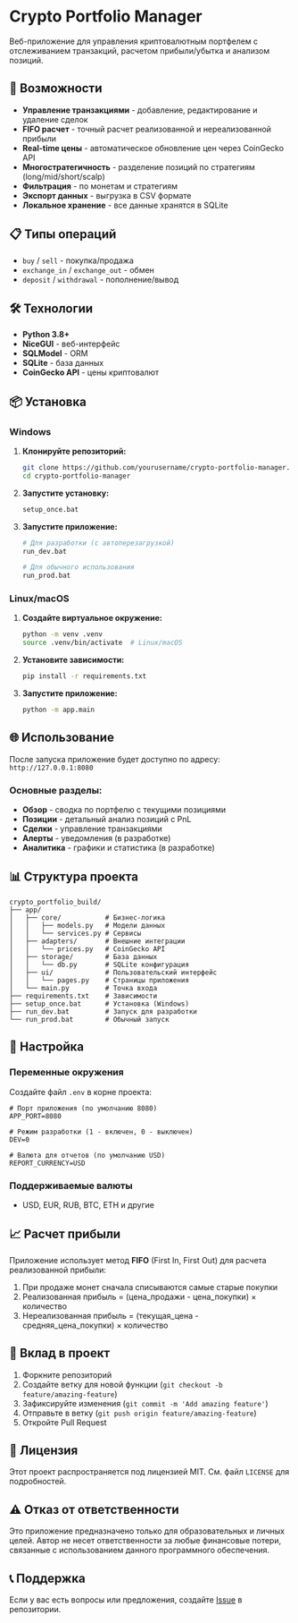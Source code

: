 # Crypto Portfolio Manager

Веб-приложение для управления криптовалютным портфелем с отслеживанием транзакций, расчетом прибыли/убытка и анализом позиций.

## 🚀 Возможности

- **Управление транзакциями** - добавление, редактирование и удаление сделок
- **FIFO расчет** - точный расчет реализованной и нереализованной прибыли
- **Real-time цены** - автоматическое обновление цен через CoinGecko API
- **Многостратегичность** - разделение позиций по стратегиям (long/mid/short/scalp)
- **Фильтрация** - по монетам и стратегиям
- **Экспорт данных** - выгрузка в CSV формате
- **Локальное хранение** - все данные хранятся в SQLite

## 📋 Типы операций

- `buy` / `sell` - покупка/продажа
- `exchange_in` / `exchange_out` - обмен
- `deposit` / `withdrawal` - пополнение/вывод

## 🛠️ Технологии

- **Python 3.8+**
- **NiceGUI** - веб-интерфейс
- **SQLModel** - ORM
- **SQLite** - база данных
- **CoinGecko API** - цены криптовалют

## 📦 Установка

### Windows

1. **Клонируйте репозиторий:**
   ```bash
   git clone https://github.com/yourusername/crypto-portfolio-manager.git
   cd crypto-portfolio-manager
   ```

2. **Запустите установку:**
   ```bash
   setup_once.bat
   ```

3. **Запустите приложение:**
   ```bash
   # Для разработки (с автоперезагрузкой)
   run_dev.bat
   
   # Для обычного использования
   run_prod.bat
   ```

### Linux/macOS

1. **Создайте виртуальное окружение:**
   ```bash
   python -m venv .venv
   source .venv/bin/activate  # Linux/macOS
   ```

2. **Установите зависимости:**
   ```bash
   pip install -r requirements.txt
   ```

3. **Запустите приложение:**
   ```bash
   python -m app.main
   ```

## 🌐 Использование

После запуска приложение будет доступно по адресу: `http://127.0.0.1:8080`

### Основные разделы:

- **Обзор** - сводка по портфелю с текущими позициями
- **Позиции** - детальный анализ позиций с PnL
- **Сделки** - управление транзакциями
- **Алерты** - уведомления (в разработке)
- **Аналитика** - графики и статистика (в разработке)

## 📊 Структура проекта

```
crypto_portfolio_build/
├── app/
│   ├── core/           # Бизнес-логика
│   │   ├── models.py   # Модели данных
│   │   └── services.py # Сервисы
│   ├── adapters/       # Внешние интеграции
│   │   └── prices.py   # CoinGecko API
│   ├── storage/        # База данных
│   │   └── db.py       # SQLite конфигурация
│   ├── ui/             # Пользовательский интерфейс
│   │   └── pages.py    # Страницы приложения
│   └── main.py         # Точка входа
├── requirements.txt    # Зависимости
├── setup_once.bat      # Установка (Windows)
├── run_dev.bat         # Запуск для разработки
└── run_prod.bat        # Обычный запуск
```

## 🔧 Настройка

### Переменные окружения

Создайте файл `.env` в корне проекта:

```env
# Порт приложения (по умолчанию 8080)
APP_PORT=8080

# Режим разработки (1 - включен, 0 - выключен)
DEV=0

# Валюта для отчетов (по умолчанию USD)
REPORT_CURRENCY=USD
```

### Поддерживаемые валюты

- USD, EUR, RUB, BTC, ETH и другие

## 📈 Расчет прибыли

Приложение использует метод **FIFO** (First In, First Out) для расчета реализованной прибыли:

1. При продаже монет сначала списываются самые старые покупки
2. Реализованная прибыль = (цена_продажи - цена_покупки) × количество
3. Нереализованная прибыль = (текущая_цена - средняя_цена_покупки) × количество

## 🤝 Вклад в проект

1. Форкните репозиторий
2. Создайте ветку для новой функции (`git checkout -b feature/amazing-feature`)
3. Зафиксируйте изменения (`git commit -m 'Add amazing feature'`)
4. Отправьте в ветку (`git push origin feature/amazing-feature`)
5. Откройте Pull Request

## 📝 Лицензия

Этот проект распространяется под лицензией MIT. См. файл `LICENSE` для подробностей.

## ⚠️ Отказ от ответственности

Это приложение предназначено только для образовательных и личных целей. Автор не несет ответственности за любые финансовые потери, связанные с использованием данного программного обеспечения.

## 📞 Поддержка

Если у вас есть вопросы или предложения, создайте [Issue](https://github.com/yourusername/crypto-portfolio-manager/issues) в репозитории.
